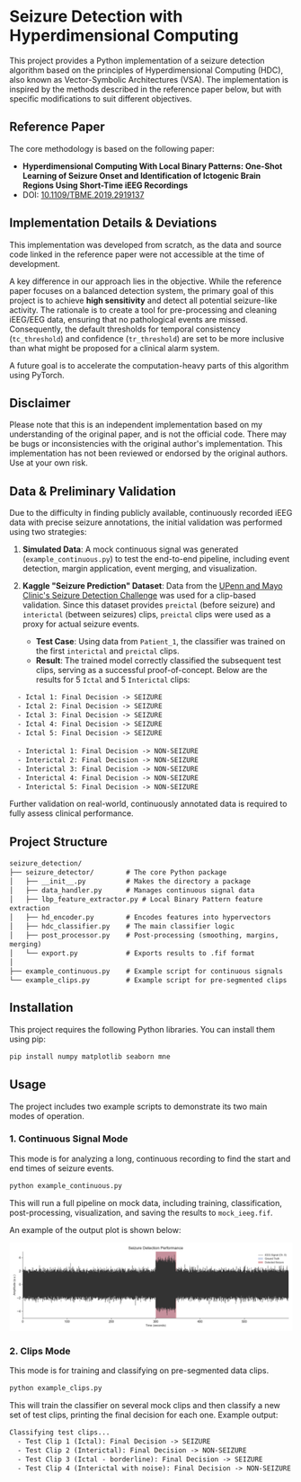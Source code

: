 # Seizure Detection with Hyperdimensional Computing

This project provides a Python implementation of a seizure detection algorithm based on the principles of Hyperdimensional Computing (HDC), also known as Vector-Symbolic Architectures (VSA). The implementation is inspired by the methods described in the reference paper below, but with specific modifications to suit different objectives.

## Reference Paper

The core methodology is based on the following paper:

- **Hyperdimensional Computing With Local Binary Patterns: One-Shot Learning of Seizure Onset and Identification of Ictogenic Brain Regions Using Short-Time iEEG Recordings**
- DOI: [10.1109/TBME.2019.2919137](https://doi.org/10.1109/TBME.2019.2919137)

## Implementation Details & Deviations

This implementation was developed from scratch, as the data and source code linked in the reference paper were not accessible at the time of development.

A key difference in our approach lies in the objective. While the reference paper focuses on a balanced detection system, the primary goal of this project is to achieve **high sensitivity** and detect all potential seizure-like activity. The rationale is to create a tool for pre-processing and cleaning iEEG/EEG data, ensuring that no pathological events are missed. Consequently, the default thresholds for temporal consistency (`tc_threshold`) and confidence (`tr_threshold`) are set to be more inclusive than what might be proposed for a clinical alarm system.

A future goal is to accelerate the computation-heavy parts of this algorithm using PyTorch.

## Disclaimer

Please note that this is an independent implementation based on my understanding of the original paper, and is not the official code. There may be bugs or inconsistencies with the original author's implementation. This implementation has not been reviewed or endorsed by the original authors. Use at your own risk.

## Data & Preliminary Validation

Due to the difficulty in finding publicly available, continuously recorded iEEG data with precise seizure annotations, the initial validation was performed using two strategies:

1.  **Simulated Data**: A mock continuous signal was generated (`example_continuous.py`) to test the end-to-end pipeline, including event detection, margin application, event merging, and visualization.

2.  **Kaggle "Seizure Prediction" Dataset**: Data from the [UPenn and Mayo Clinic's Seizure Detection Challenge](https://www.kaggle.com/c/seizure-prediction) was used for a clip-based validation. Since this dataset provides `preictal` (before seizure) and `interictal` (between seizures) clips, `preictal` clips were used as a proxy for actual seizure events.
    -   **Test Case**: Using data from `Patient_1`, the classifier was trained on the first `interictal` and `preictal` clips.
    -   **Result**: The trained model correctly classified the subsequent test clips, serving as a successful proof-of-concept. Below are the results for 5 `Ictal` and 5 `Interictal` clips:
```
  - Ictal 1: Final Decision -> SEIZURE
  - Ictal 2: Final Decision -> SEIZURE
  - Ictal 3: Final Decision -> SEIZURE
  - Ictal 4: Final Decision -> SEIZURE
  - Ictal 5: Final Decision -> SEIZURE

  - Interictal 1: Final Decision -> NON-SEIZURE
  - Interictal 2: Final Decision -> NON-SEIZURE
  - Interictal 3: Final Decision -> NON-SEIZURE
  - Interictal 4: Final Decision -> NON-SEIZURE
  - Interictal 5: Final Decision -> NON-SEIZURE
```

Further validation on real-world, continuously annotated data is required to fully assess clinical performance.

## Project Structure

```
seizure_detection/
├── seizure_detector/        # The core Python package
│   ├── __init__.py          # Makes the directory a package
│   ├── data_handler.py      # Manages continuous signal data
│   ├── lbp_feature_extractor.py # Local Binary Pattern feature extraction
│   ├── hd_encoder.py        # Encodes features into hypervectors
│   ├── hdc_classifier.py    # The main classifier logic
│   ├── post_processor.py    # Post-processing (smoothing, margins, merging)
│   └── export.py            # Exports results to .fif format
│
├── example_continuous.py    # Example script for continuous signals
└── example_clips.py         # Example script for pre-segmented clips
```

## Installation

This project requires the following Python libraries. You can install them using pip:

```bash
pip install numpy matplotlib seaborn mne
```

## Usage

The project includes two example scripts to demonstrate its two main modes of operation.

### 1. Continuous Signal Mode

This mode is for analyzing a long, continuous recording to find the start and end times of seizure events.

```bash
python example_continuous.py
```
This will run a full pipeline on mock data, including training, classification, post-processing, visualization, and saving the results to `mock_ieeg.fif`.

An example of the output plot is shown below:

![Example Output](image/example_continuous.png)

### 2. Clips Mode

This mode is for training and classifying on pre-segmented data clips.

```bash
python example_clips.py
```
This will train the classifier on several mock clips and then classify a new set of test clips, printing the final decision for each one. Example output:
```
Classifying test clips...
  - Test Clip 1 (Ictal): Final Decision -> SEIZURE
  - Test Clip 2 (Interictal): Final Decision -> NON-SEIZURE
  - Test Clip 3 (Ictal - borderline): Final Decision -> SEIZURE
  - Test Clip 4 (Interictal with noise): Final Decision -> NON-SEIZURE
``` 